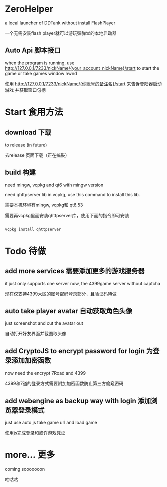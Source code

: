 # ZeroHelper

a local launcher of DDTank without install FlashPlayer

一个无需安装flash player就可以游玩弹弹堂的本地启动器

## Auto Api 脚本接口

when the program is running, use http://127.0.0.1/7233/nickName/{your_account_nickName}/start
to start the game or take games window hwnd

使用 http://127.0.0.1/7233/nickName/{你账号的备注名}/start 来告诉登陆器启动游戏
并获取窗口句柄

# Start 食用方法

## download 下载

 to release (in future)

去release 页面下载（正在搞鼓）

## build 构建

need mingw, vcpkg and qt6 with mingw version

need qhttpserver lib in vcpkg, use this command to install this lib.

需要本机环境有mingw, vcpkg和 qt6.53


需要再vcpkg里面安装qhttpserver库，使用下面的指令即可安装
```commandline

vcpkg install qhttpserver

```

# Todo 待做

## add more services 需要添加更多的游戏服务器

it just only supports one server now, the 4399game server without captcha

现在仅支持4399大区的账号密码登录部分，且验证码待做

## auto take player avatar 自动获取角色头像

just screenshot and cut the avatar out

自动打开好友界面并截图取头像

## add CryptoJS to encrypt password for login 为登录添加加密函数

 now need the encrypt 7Road and 4399

4399和7道的登录方式需要附加加密函数防止第三方偷窥密码

## add webengine as backup way with login 添加浏览器登录模式

just use auto js take game url and load game

使用js完成登录和或许游戏凭证

# more...  更多

 coming sooooooon

咕咕咕
